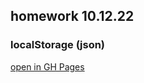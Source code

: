 ## homework 10.12.22 

### localStorage (json)

[open in GH Pages](https://tatianawansiedler.github.io/)
